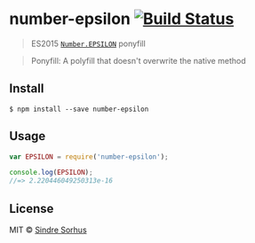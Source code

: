 # number-epsilon [![Build Status](https://travis-ci.org/sindresorhus/number-epsilon.svg?branch=master)](https://travis-ci.org/sindresorhus/number-epsilon)

> ES2015 [`Number.EPSILON`](https://developer.mozilla.org/en-US/docs/Web/JavaScript/Reference/Global_Objects/Number/EPSILON) ponyfill

> Ponyfill: A polyfill that doesn't overwrite the native method


## Install

```
$ npm install --save number-epsilon
```


## Usage

```js
var EPSILON = require('number-epsilon');

console.log(EPSILON);
//=> 2.220446049250313e-16
```


## License

MIT © [Sindre Sorhus](http://sindresorhus.com)

